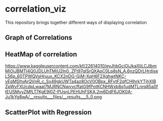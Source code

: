 # correlation_viz

This repository brings together different ways of displaying correlation

## Graph of Correlations

## HeatMap of correlation

https://www.kaggleusercontent.com/kf/22614010/eyJhbGciOiJkaXIiLCJlbmMiOiJBMTI4Q0JDLUhTMjU2In0..ZFt97qlSrQXApC0Lp8sN_A.6nzQDrLHrdjseL56p_60TPWQVsHruux_KCX2nDG-GiM-XqH6F2XghwtNKC-vEgMSltyArQVnR_c_Sx49gkUWTa4az8OcV0OBpx_RFvtF2qfCHlhrkYTjhXIBZpWvFXUcdpLwaal7MJRNCNwvvcffatG9fPotKCNHWxb8q1udMTLnrq85a0ftEUSMvyZMfLT7KgE9l0Z-PUsnLPEHUhFSKA.2m6DdF6JOK0A-Ju1kYg8wA/__results___files/__results___5_0.png


## ScatterPlot with Regression
